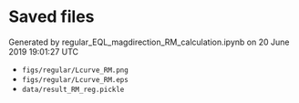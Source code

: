 # Saved files 


Generated by regular_EQL_magdirection_RM_calculation.ipynb on 20 June 2019 19:01:27 UTC

*  `figs/regular/Lcurve_RM.png` 
*  `figs/regular/Lcurve_RM.eps` 
*  `data/result_RM_reg.pickle` 
